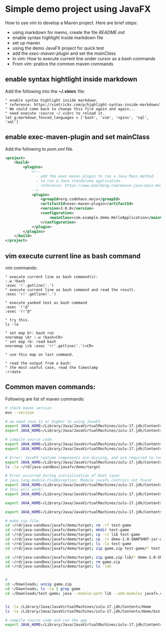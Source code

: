 # Simple demo project using JavaFX

How to use vim to develop a Maven project.
Here are brief steps:

* using markdown for memo, create the file *README.md*
* enable syntax highlight inside markdown file
* set up maven
* using the demo JavaFX project for quick test
* add the *exec-maven-plugin* and set the *mainClass*
* In vim: How to execute current line under cursor as a bash commands
* From vim: pratice the common maven commands

## enable syntax hightlight inside markdown

Add the following into the **~/.vimrc** file:

```vim
" enable syntax highlight inside markdown.
" reference: https://vimtricks.com/p/highlight-syntax-inside-markdown/
" We could come back to change this file again and again...
" need execute :source ~/.vimrc to reload it.
let g:markdown_fenced_languages = ['bash', 'vim', 'nginx', 'sql', 'xml']
```

## enable exec-maven-plugin and set mainClass

Add the following to *pom.xml* file.

```xml
<project>
    <build>
        <plugins>
            <!--
              - add the exec maven plugin to run a Java Main method
              - to run a Java standalone application
              - reference: https://www.baeldung.com/maven-java-main-method
            -->
            <plugin>
                <groupId>org.codehaus.mojo</groupId>
                <artifactId>exec-maven-plugin</artifactId>
                <version>3.0.0</version>
                <configuration>
                    <mainClass>com.example.demo.HelloApplication</mainClass>
                </configuration>
            </plugin>
        </plugins>
    </build>
</project>
```

## vim execute current line as bash command

vim commands:

```vim
" execute current line as bash command(s):
:.w !bash
:exec '!'.getline('.')
" execute current line as bash command and read the result.
:exec 'r!'.getline('.')

" execute yanked text as bash command
:exec '!'@"
:exec 'r!'@"

" try this.
ls -la

" set map br: bash run
nnoremap \br :.w !bash<CR>
" set map rb: read bash
nnoremap \rb :exec 'r!'.getline('.')<CR>

" use this map on last command.

" read the output from a bash:
" the most useful case, read the timestamp
:r!date
```

## Common maven commands:

Following are list of maven commands:

```bash
# check maven version
mvn --version

# we need Java 11 or higher to using JavaFX
export JAVA_HOME=/Library/Java/JavaVirtualMachines/zulu-17.jdk/Contents/Home; mvn --version
export JAVA_HOME=/Library/Java/JavaVirtualMachines/zulu-17.jdk/Contents/Home; time mvn --version

# compile source code.
export JAVA_HOME=/Library/Java/JavaVirtualMachines/zulu-17.jdk/Contents/Home; cd ~/rd/java-sandbox/javafx/demo; time mvn compile
export JAVA_HOME=/Library/Java/JavaVirtualMachines/zulu-17.jdk/Contents/Home; cd ~/rd/java-sandbox/javafx/demo; time mvn package

# Error: JavaFX runtime components are missing, and are required to run this application
export JAVA_HOME=/Library/Java/JavaVirtualMachines/zulu-17.jdk/Contents/Home; cd ~/rd/java-sandbox/javafx/demo/target; java -jar demo-1.0-SNAPSHOT-jar-with-dependencies.jar
ls -la ~/rd/java-sandbox/javafx/demo/target

# Error occurred during initialization of boot layer
# java.lang.module.FindException: Module javafx.controls not found
export JAVA_HOME=/Library/Java/JavaVirtualMachines/zulu-17.jdk/Contents/Home; cd ~/rd/java-sandbox/javafx/demo/target; java --add-modules javafx.controls,javafx.fxml -jar demo-1.0-SNAPSHOT-jar-with-dependencies.jar
# this will work!
export JAVA_HOME=/Library/Java/JavaVirtualMachines/zulu-17.jdk/Contents/Home; cd ~/rd/java-sandbox/javafx/demo/target; java --module-path /Users/xiangchen/Downloads/javafx-sdk-18.0.1/lib --add-modules javafx.controls,javafx.fxml -jar demo-1.0-SNAPSHOT-jar-with-dependencies.jar

export JAVA_HOME=/Library/Java/JavaVirtualMachines/zulu-17.jdk/Contents/Home; cd ~/rd/java-sandbox/javafx/demo/target; java --module-path lib --add-modules javafx.controls,javafx.fxml -jar demo-1.0-SNAPSHOT-jar-with-dependencies.jar

export JAVA_HOME=/Library/Java/JavaVirtualMachines/zulu-17.jdk/Contents/Home; cd ~/rd/java-sandbox/javafx/demo/target; java --version

# make zip file.
cd ~/rd/java-sandbox/javafx/demo/target; rm -rf test-game
cd ~/rd/java-sandbox/javafx/demo/target; mkdir test-game
cd ~/rd/java-sandbox/javafx/demo/target; cp -rv lib test-game
cd ~/rd/java-sandbox/javafx/demo/target; cp -rv demo-1.0-SNAPSHOT-jar-with-dependencies.jar test-game
cd ~/rd/java-sandbox/javafx/demo/target; ls -la test-game
cd ~/rd/java-sandbox/javafx/demo/target; zip game.zip test-game/* test-game/lib/*

cd ~/rd/java-sandbox/javafx/demo/target; zip game.zip lib/* demo-1.0-SNAPSHOT-jar-with-dependencies.jar
cd ~/rd/java-sandbox/javafx/demo/target; rm game.zip
cd ~/rd/java-sandbox/javafx/demo/target; ls -lah


# 
cd ~/Downloads; unzip game.zip
cd ~/Downloads; ls -la | grep game
cd ~/Downloads/test-game; java --module-path lib --add-modules javafx.controls,javafx.fxml -jar demo-1.0-SNAPSHOT-jar-with-dependencies.jar


ls -la /Library/Java/JavaVirtualMachines/zulu-17.jdk/Contents/Home
ls -la /Library/Java/JavaVirtualMachines/zulu-17.jdk/Contents/Home/bin

# compile source code and run the app
export JAVA_HOME=/Library/Java/JavaVirtualMachines/zulu-17.jdk/Contents/Home; cd ~/rd/java-sandbox/javafx/demo; mvn compile exec:java
```
